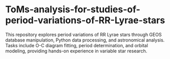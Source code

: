 # ToMs-analysis-for-studies-of-period-variations-of-RR-Lyrae-stars
This repository explores period variations of RR Lyrae stars through GEOS database manipulation, Python data processing, and astronomical analysis. Tasks include O-C diagram fitting, period determination, and orbital modeling, providing hands-on experience in variable star research.
